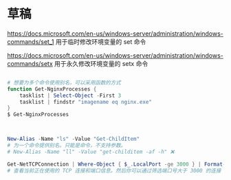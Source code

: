 # 草稿

https://docs.microsoft.com/en-us/windows-server/administration/windows-commands/set_1
用于临时修改环境变量的 set 命令

https://docs.microsoft.com/en-us/windows-server/administration/windows-commands/setx
用于永久修改环境变量的 setx 命令

```powershell

# 想要为多个命令使用别名，可以采用函数的方式
function Get-NginxProcesses {
    tasklist | Select-Object -First 3
    tasklist | findstr "imagename eq nginx.exe"
}
$ Get-NginxProcesses



New-Alias -Name "ls" -Value "Get-ChildItem"
# 为一个命令提供别名。只能是命令，不支持参数。
# New-Alias -Name "ll" -Value "get-childitem -af -h" ❌

Get-NetTCPConnection | Where-Object { $_.LocalPort -ge 3000 } | Format-Table -AutoSize
# 查看当前正在使用的 TCP 连接和端口信息。然后你可以通过筛选端口号大于 3000 的连接
```
